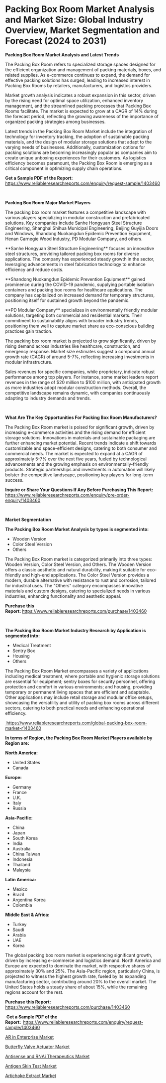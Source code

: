 <p><h1>Packing Box Room Market Analysis and Market Size: Global Industry Overview, Market Segmentation and Forecast (2024 to 2031)</h1></p><p><strong>Packing Box Room Market Analysis and Latest Trends</strong></p>
<p><p>The Packing Box Room refers to specialized storage spaces designed for the efficient organization and management of packing materials, boxes, and related supplies. As e-commerce continues to expand, the demand for effective packing solutions has surged, leading to increased interest in Packing Box Rooms by retailers, manufacturers, and logistics providers. </p><p>Market growth analysis indicates a robust expansion in this sector, driven by the rising need for optimal space utilization, enhanced inventory management, and the streamlined packing processes that Packing Box Rooms facilitate. The market is expected to grow at a CAGR of 14% during the forecast period, reflecting the growing awareness of the importance of organized packing strategies among businesses.</p><p>Latest trends in the Packing Box Room Market include the integration of technology for inventory tracking, the adoption of sustainable packing materials, and the design of modular storage solutions that adapt to the varying needs of businesses. Additionally, customization options for packing solutions are becoming increasingly popular as companies aim to create unique unboxing experiences for their customers. As logistics efficiency becomes paramount, the Packing Box Room is emerging as a critical component in optimizing supply chain operations.</p></p>
<p><strong>Get a Sample PDF of the Report:&nbsp;</strong> <a href="https://www.reliableresearchreports.com/enquiry/request-sample/1403460?utm_campaign=1738&utm_medium=2&utm_source=Github&utm_content=ia&utm_term=23102024&utm_id=packing-box-room">https://www.reliableresearchreports.com/enquiry/request-sample/1403460</a></p>
<p>&nbsp;</p>
<p><strong>Packing Box Room Major Market Players</strong></p>
<p><p>The packing box room market features a competitive landscape with various players specializing in modular construction and prefabricated solutions. Key companies include Sanhe Hongyuan Steel Structure Engineering, Shanghai Shihua Municipal Engineering, Beijing Guyijia Doors and Windows, Shandong Nuokangdun Epidemic Prevention Equipment, Henan Carnegie Wood Industry, PD Modular Company, and others.</p><p>**Sanhe Hongyuan Steel Structure Engineering** focuses on innovative steel structures, providing tailored packing box rooms for diverse applications. The company has experienced steady growth in the sector, leveraging advancements in steel fabrication technology to enhance efficiency and reduce costs.</p><p>**Shandong Nuokangdun Epidemic Prevention Equipment** gained prominence during the COVID-19 pandemic, supplying portable isolation containers and packing box rooms for healthcare applications. The company has capitalized on increased demand for temporary structures, positioning itself for sustained growth beyond the pandemic.</p><p>**PD Modular Company** specializes in environmentally friendly modular solutions, targeting both commercial and residential markets. Their commitment to sustainability aligns with broader industry trends, positioning them well to capture market share as eco-conscious building practices gain traction.</p><p>The packing box room market is projected to grow significantly, driven by rising demand across industries like healthcare, construction, and emergency response. Market size estimates suggest a compound annual growth rate (CAGR) of around 5-7%, reflecting increasing investments in modular infrastructure.</p><p>Sales revenues for specific companies, while proprietary, indicate robust performance among top players. For instance, some market leaders report revenues in the range of $20 million to $100 million, with anticipated growth as more industries adopt modular construction methods. Overall, the competitive landscape remains dynamic, with companies continuously adapting to industry demands and trends.</p></p>
<p>&nbsp;</p>
<p><strong>What Are The Key Opportunities For Packing Box Room Manufacturers?</strong></p>
<p><p>The Packing Box Room market is poised for significant growth, driven by increasing e-commerce activities and the rising demand for efficient storage solutions. Innovations in materials and sustainable packaging are further enhancing market potential. Recent trends indicate a shift towards customizable and space-efficient designs, catering to both consumer and commercial needs. The market is expected to expand at a CAGR of approximately 5-7% over the next five years, fueled by technological advancements and the growing emphasis on environmentally-friendly products. Strategic partnerships and investments in automation will likely bolster the competitive landscape, positioning key players for long-term success.</p></p>
<p><strong>Inquire or Share Your Questions If Any Before Purchasing This Report:</strong> <a href="https://www.reliableresearchreports.com/enquiry/pre-order-enquiry/1403460?utm_campaign=1738&utm_medium=2&utm_source=Github&utm_content=ia&utm_term=23102024&utm_id=packing-box-room">https://www.reliableresearchreports.com/enquiry/pre-order-enquiry/1403460</a></p>
<p>&nbsp;</p>
<p><strong>Market Segmentation</strong></p>
<p><strong>The Packing Box Room Market Analysis by types is segmented into:</strong></p>
<p><ul><li>Wooden Version</li><li>Color Steel Version</li><li>Others</li></ul></p>
<p><p>The Packing Box Room market is categorized primarily into three types: Wooden Version, Color Steel Version, and Others. The Wooden Version offers a classic aesthetic and natural durability, making it suitable for eco-friendly and high-end applications. The Color Steel Version provides a modern, durable alternative with resistance to rust and corrosion, tailored for industrial uses. The "Others" category encompasses innovative materials and custom designs, catering to specialized needs in various industries, enhancing functionality and aesthetic appeal.</p></p>
<p><strong>Purchase this Report:&nbsp;</strong><a href="https://www.reliableresearchreports.com/purchase/1403460?utm_campaign=1738&utm_medium=2&utm_source=Github&utm_content=ia&utm_term=23102024&utm_id=packing-box-room">https://www.reliableresearchreports.com/purchase/1403460</a></p>
<p>&nbsp;</p>
<p><strong>The Packing Box Room Market Industry Research by Application is segmented into:</strong></p>
<p><ul><li>Medical Treatment</li><li>Sentry Box</li><li>Housing</li><li>Others</li></ul></p>
<p><p>The Packing Box Room Market encompasses a variety of applications including medical treatment, where portable and hygienic storage solutions are essential for equipment; sentry boxes for security personnel, offering protection and comfort in various environments; and housing, providing temporary or permanent living spaces that are efficient and adaptable. Other applications may include retail storage and modular office setups, showcasing the versatility and utility of packing box rooms across different sectors, catering to both practical needs and enhancing operational efficiency.</p></p>
<p><a href="https://www.reliableresearchreports.com/global-packing-box-room-market-r1403460?utm_campaign=1738&utm_medium=2&utm_source=Github&utm_content=ia&utm_term=23102024&utm_id=packing-box-room">&nbsp;https://www.reliableresearchreports.com/global-packing-box-room-market-r1403460</a></p>
<p><strong>In terms of Region, the Packing Box Room Market Players available by Region are:</strong></p>
<p>
    <p> <strong> North America: </strong>
        <ul>
            <li>United States</li>
            <li>Canada</li>
        </ul>
        </p> 
    <p> <strong> Europe: </strong>
        <ul>
            <li>Germany</li>
            <li>France</li>
            <li>U.K.</li>
            <li>Italy</li>
            <li>Russia</li>
        </ul>
        </p> 
    <p> <strong> Asia-Pacific: </strong>
        <ul>
            <li>China</li>
            <li>Japan</li>
            <li>South Korea</li>
            <li>India</li>
            <li>Australia</li>
            <li>China Taiwan</li>
            <li>Indonesia</li>
            <li>Thailand</li>
            <li>Malaysia</li>
        </ul>
        </p> 
    <p> <strong> Latin America: </strong>
        <ul>
            <li>Mexico</li>
            <li>Brazil</li>
            <li>Argentina Korea</li>
            <li>Colombia</li>
        </ul>
        </p> 
    <p> <strong> Middle East & Africa: </strong>
        <ul>
            <li>Turkey</li>
            <li>Saudi</li>
            <li>Arabia</li>
            <li>UAE</li>
            <li>Korea</li>
        </ul>
    </p>
    </p>
<p><p>The global packing box room market is experiencing significant growth, driven by increasing e-commerce and logistics demand. North America and Europe are expected to dominate the market, with respective shares of approximately 30% and 25%. The Asia-Pacific region, particularly China, is projected to witness the highest growth rate, fueled by its expanding manufacturing sector, contributing around 20% to the overall market. The United States holds a steady share of about 15%, while the remaining regions account for the rest.</p></p>
<p><strong>Purchase this Report: </strong><a href="https://www.reliableresearchreports.com/purchase/1403460?utm_campaign=1738&utm_medium=2&utm_source=Github&utm_content=ia&utm_term=23102024&utm_id=packing-box-room">https://www.reliableresearchreports.com/purchase/1403460</a></p>
<p>&nbsp;<strong>Get a Sample PDF of the Report:&nbsp;&nbsp;</strong><a href="https://www.reliableresearchreports.com/enquiry/request-sample/1403460?utm_campaign=1738&utm_medium=2&utm_source=Github&utm_content=ia&utm_term=23102024&utm_id=packing-box-room">https://www.reliableresearchreports.com/enquiry/request-sample/1403460</a></p>
<p><strong></strong></p>
<p><p><a href="https://www.linkedin.com/pulse/global-ar-enterprise-market-landscape-future-trends-strategic-6q2qc?utm_campaign=1738&utm_medium=2&utm_source=Github&utm_content=ia&utm_term=23102024&utm_id=packing-box-room">AR in Enterprise Market</a></p><p><a href="https://github.com/sakalstgliemsk/Market-Research-Report-List-1/blob/main/butterfly-valve-actuator-market.md?utm_campaign=1738&utm_medium=2&utm_source=Github&utm_content=ia&utm_term=23102024&utm_id=packing-box-room">Butterfly Valve Actuator Market</a></p><p><a href="https://www.linkedin.com/pulse/global-antisense-rnai-therapeutics-market-trends-innovations-uthzf?utm_campaign=1738&utm_medium=2&utm_source=Github&utm_content=ia&utm_term=23102024&utm_id=packing-box-room">Antisense and RNAi Therapeutics Market</a></p><p><a href="https://www.linkedin.com/pulse/antigen-skin-test-market-revolution-2024-2031-trends-shaping-0sxbf?utm_campaign=1738&utm_medium=2&utm_source=Github&utm_content=ia&utm_term=23102024&utm_id=packing-box-room">Antigen Skin Test Market</a></p><p><a href="https://www.linkedin.com/pulse/global-artichoke-extract-market-landscape-future-trends-strategic-2phef?utm_campaign=1738&utm_medium=2&utm_source=Github&utm_content=ia&utm_term=23102024&utm_id=packing-box-room">Artichoke Extract Market</a></p></p>